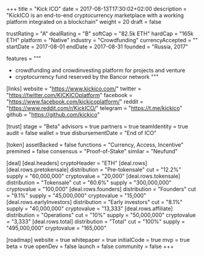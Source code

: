 +++
title = "Kick ICO"
date = 2017-08-13T17:30:02+02:00
description = "KickICO is an end-to-end cryptocurrency marketplace with a working platform integrated on a blockchain"
weight = 20
draft = false

trustRating = "A"
dealRating = "B"
softCap = "82.5k ETH"
hardCap = "165k ETH"
platform = "Native"
industry = "Crowdfunding"
currencyAccepted = ""
startDate = 2017-08-01
endDate = 2017-08-31
founded = "Russia, 2017"

features = """
- crowdfunding and crowdinvesting platform for projects and venture
- cryptocurrency fund reserved by the Bancor network
"""

[links]
  website = "https://www.kickico.com/"
  twitter = "https://twitter.com/KICKICOplatform"
  facebook = "https://www.facebook.com/kickicoplatform/"
  reddit = "https://www.reddit.com/r/KickICO/"
  telegram = "https://t.me/kickico"
  github = "https://github.com/kickico"
  

[trust]
  stage = "Beta"
  advisors = true
  partners = true
  teamIdentity = true
  audit = false
  wallet = true
  disbursementDate = "End of ICO"

[token]
  assetBacked = false
  functions = "Currency, Access, Incentive"
  premined = false
  consensus = "Proof-of-Stake"
  similar = "Neufund"

[deal]
  [deal.headers]
    cryptoHeader = "ETH"
  [deal.rows]
    [deal.rows.pretokensale]
      distribution = "Pre-tokensale"
      cut = "12.2%"
      supply = "60,000,000"
      cryptovalue = "20,000"
    [deal.rows.tokensale]
      distribution = "Tokensale"
      cut = "60.6%"
      supply = "300,000,000"
      cryptovalue = "100,000"
    [deal.rows.founders]
      distribution = "Founders"
      cut = "9.1%"
      supply = "45,000,000"
      cryptovalue = "15,000"
    [deal.rows.earlyInvestors]
      distribution = "Early investors"
      cut = "8.1%"
      supply = "40,000,000"
      cryptovalue = "13,333"
    [deal.rows.affiliate]
      distribution = "Operations"
      cut = "10%"
      supply = "50,000,000"
      cryptovalue = "3,333"
    [deal.rows.total]
      distribution = "Total"
      cut = "100%"
      supply = "495,000,000"
      cryptovalue = "165,000"

[roadmap]
  website = true
  whitepaper = true
  initialCode = true
  mvp = true
  beta = true
  openDev = false
  launch = false
  community = false
+++
